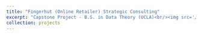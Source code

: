 ```yaml
---
title: "Fingerhut (Online Retailer) Strategic Consulting"
excerpt: "Capstone Project - B.S. in Data Theory (UCLA)<br/><img src='/images/fingerhut_consulting.png'>"
collection: projects
---
```


